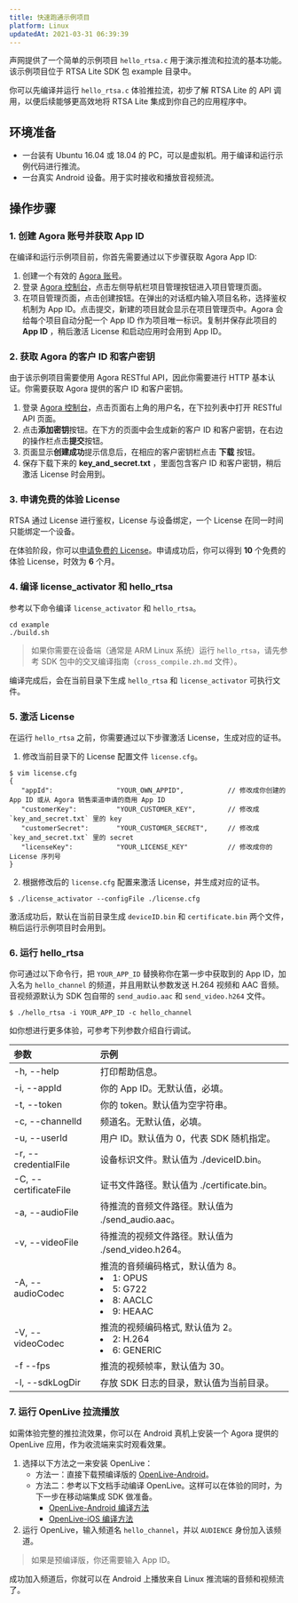 ```yaml
---
title: 快速跑通示例项目
platform: Linux
updatedAt: 2021-03-31 06:39:39
---
```

声网提供了一个简单的示例项目 `hello_rtsa.c` 用于演示推流和拉流的基本功能。该示例项目位于 RTSA Lite SDK 包 example 目录中。

你可以先编译并运行 `hello_rtsa.c` 体验推拉流，初步了解 RTSA Lite 的 API 调用，以便后续能够更高效地将 RTSA Lite 集成到你自己的应用程序中。

## 环境准备

- 一台装有 Ubuntu 16.04 或 18.04 的 PC，可以是虚拟机。用于编译和运行示例代码进行推流。
- 一台真实 Android 设备。用于实时接收和播放音视频流。

## 操作步骤

### 1. 创建 Agora 账号并获取 App ID

在编译和运行示例项目前，你首先需要通过以下步骤获取 Agora App ID:

1. 创建一个有效的 [Agora 账号](https://console.agora.io/)。
2. 登录 [Agora 控制台](https://console.agora.io/)，点击左侧导航栏项目管理按钮进入项目管理页面。
3. 在项目管理页面，点击创建按钮。在弹出的对话框内输入项目名称，选择鉴权机制为 App ID。点击提交，新建的项目就会显示在项目管理页中。Agora 会给每个项目自动分配一个 App ID 作为项目唯一标识。复制并保存此项目的 **App ID** ，稍后激活 License 和启动应用时会用到 App ID。

### 2. 获取 Agora 的客户 ID 和客户密钥

由于该示例项目需要使用 Agora RESTful API，因此你需要进行 HTTP 基本认证。你需要获取 Agora 提供的客户 ID 和客户密钥。

1. 登录 [Agora 控制台](https://console.agora.io/)，点击页面右上角的用户名，在下拉列表中打开 RESTful API 页面。
2. 点击**添加密钥**按钮。在下方的页面中会生成新的客户 ID 和客户密钥，在右边的操作栏点击**提交**按钮。
3. 页面显示**创建成功**提示信息后，在相应的客户密钥栏点击 **下载** 按钮。
4. 保存下载下来的 **key_and_secret.txt** ，里面包含客户 ID 和客户密钥，稍后激活 License 时会用到。

### 3. 申请免费的体验 License

RTSA 通过 License 进行鉴权，License 与设备绑定，一个 License 在同一时间只能绑定一个设备。

在体验阶段，你可以[申请免费的 License](https://www.wjx.cn/m/96954268.aspx)。申请成功后，你可以得到 **10** 个免费的体验 License，时效为 **6** 个月。

### 4. 编译 license_activator 和 hello_rtsa

参考以下命令编译 `license_activator` 和 `hello_rtsa`。

```
cd example
./build.sh
```

> 如果你需要在设备端（通常是 ARM Linux 系统）运行 `hello_rtsa`，请先参考 SDK 包中的交叉编译指南（`cross_compile.zh.md` 文件）。

编译完成后，会在当前目录下生成 `hello_rtsa` 和 `license_activator` 可执行文件。

### 5. 激活 License

在运行 `hello_rtsa` 之前，你需要通过以下步骤激活 License，生成对应的证书。

1. 修改当前目录下的 License 配置文件 `license.cfg`。
 ```
 $ vim license.cfg
{
    "appId":                "YOUR_OWN_APPID",           // 修改成你创建的 App ID 或从 Agora 销售渠道申请的商用 App ID
    "customerKey":          "YOUR_CUSTOMER_KEY",        // 修改成 `key_and_secret.txt` 里的 key
    "customerSecret":       "YOUR_CUSTOMER_SECRET",     // 修改成 `key_and_secret.txt` 里的 secret
    "licenseKey":           "YOUR_LICENSE_KEY"          // 修改成你的 License 序列号
}
 ```

2. 根据修改后的 `license.cfg` 配置来激活 License，并生成对应的证书。
```
$ ./license_activator --configFile ./license.cfg
```

激活成功后，默认在当前目录生成 `deviceID.bin` 和 `certificate.bin` 两个文件，稍后运行示例项目时会用到。

### 6. 运行 hello_rtsa

你可通过以下命令行，把 `YOUR_APP_ID` 替换称你在第一步中获取到的 App ID，加入名为 `hello_channel` 的频道，并且用默认参数发送 H.264 视频和 AAC 音频。音视频源默认为 SDK 包自带的 `send_audio.aac` 和 `send_video.h264` 文件。

```
$ ./hello_rtsa -i YOUR_APP_ID -c hello_channel
```

如你想进行更多体验，可参考下列参数介绍自行调试。

| 参数                  | 示例                                                         |
| :-------------------- | :----------------------------------------------------------- |
| -h, --help            | 打印帮助信息。                                               |
| -i, --appId           | 你的 App ID。无默认值，必填。                                |
| -t, --token           | 你的 token。默认值为空字符串。                               |
| -c, --channelId       | 频道名。无默认值，必填。                                     |
| -u, --userId          | 用户 ID。默认值为 0，代表 SDK 随机指定。                     |
| -r, --credentialFile  | 设备标识文件。默认值为 ./deviceID.bin。                      |
| -C, --certificateFile | 证书文件路径。默认值为 ./certificate.bin。                   |
| -a, --audioFile       | 待推流的音频文件路径。默认值为 ./send_audio.aac。            |
| -v, --videoFile       | 待推流的视频文件路径。默认值为 ./send_video.h264。           |
| -A, --audioCodec      | 推流的音频编码格式，默认值为 8。<li>1: OPUS<li>5: G722<li>8: AACLC<li>9: HEAAC |
| -V, --videoCodec      | 推流的视频编码格式, 默认值为 2。<li>2: H.264<li>6: GENERIC            |
| -f --fps              | 推流的视频帧率，默认值为 30。                                |
| -l, --sdkLogDir       | 存放 SDK 日志的目录，默认值为当前目录。                      |
	
### 7. 运行 OpenLive 拉流播放

如需体验完整的推拉流效果，你可以在 Android 真机上安装一个 Agora 提供的 OpenLive 应用，作为收流端来实时观看效果。

1. 选择以下方法之一来安装 OpenLive：
   - 方法一：直接下载预编译版的 [OpenLive-Android](https://download.agora.io/demo/release/open_live_20201110.apk)。
   - 方法二：参考以下文档手动编译 OpenLive。这样可以在体验的同时，为下一步在移动端集成 SDK 做准备。
     - [OpenLive-Android 编译方法](https://github.com/AgoraIO/Basic-Video-Broadcasting/tree/master/OpenLive-Android)
     - [OpenLive-iOS 编译方法](https://github.com/AgoraIO/Basic-Video-Broadcasting/tree/master/OpenLive-iOS)
2. 运行 OpenLive，输入频道名 `hello_channel`，并以 `AUDIENCE` 身份加入该频道。

> 如果是预编译版，你还需要输入 App ID。

成功加入频道后，你就可以在 Android 上播放来自 Linux 推流端的音频和视频流了。